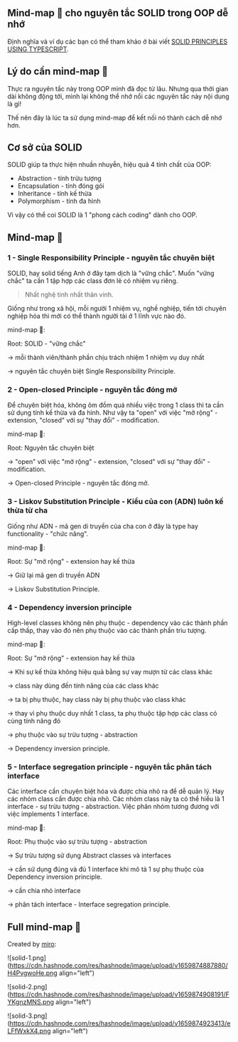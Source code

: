 ## Mind-map 🍁 cho nguyên tắc SOLID trong OOP dễ nhớ

Định nghĩa và ví dụ các bạn có thể tham khảo ở bài viết [
SOLID PRINCIPLES USING TYPESCRIPT](https://samueleresca.net/solid-principles-using-typescript/).

## Lý do cần mind-map 🍁

Thực ra nguyên tắc này trong OOP mình đã đọc từ lâu. Nhưng qua thời gian dài không động tới, mình lại không thể nhớ nổi các nguyên tắc này nội dung là gì!

Thế nên đây là lúc ta sử dụng mind-map để kết nối nó thành cách dễ nhớ hơn.

## Cơ sở của SOLID

SOLID giúp ta thực hiện nhuần nhuyễn, hiệu quả 4 tính chất của OOP:

- Abstraction - tính trừu tượng
- Encapsulation - tính đóng gói
- Inheritance - tính kế thừa
- Polymorphism - tính đa hình

Vì vậy có thể coi SOLID là 1 "phong cách coding" dành cho OOP.

## Mind-map 🍁

### 1 - Single Responsibility Principle - nguyên tắc chuyên biệt

SOLID, hay solid tiếng Anh ở đây tạm dịch là "vững chắc". Muốn "vững chắc" ta cần 1 tập hợp các class đơn lẻ có nhiệm vụ riêng.

>Nhất nghệ tinh nhất thân vinh.

Giống như trong xã hội, mỗi người 1 nhiệm vụ, nghề nghiệp, tiến tới chuyên nghiệp hóa thì mới có thể thành người tài ở 1 lĩnh vực nào đó.

mind-map 🍁:

Root: SOLID - "vững chắc"

-> mỗi thành viên/thành phần chịu trách nhiệm 1 nhiệm vụ duy nhất

-> nguyên tắc chuyên biệt Single Responsibility Principle.

### 2 - Open-closed Principle - nguyên tắc đóng mở

Để chuyên biệt hóa, không ôm đồm quá nhiều việc trong 1 class thì ta cần sử dụng tính kế thừa và đa hình. Như vậy ta "open" với việc "mở rộng" - extension, "closed" với sự "thay đổi" - modification.

mind-map 🍁:

Root: Nguyên tắc chuyên biệt

-> "open" với việc "mở rộng" - extension, "closed" với sự "thay đổi" - modification.

-> Open-closed Principle -  nguyên tắc đóng mở.

### 3 - Liskov Substitution Principle - Kiểu của con (ADN) luôn kế thừa từ cha

Giống như ADN - mã gen di truyền của cha con ở đây là type hay functionality - "chức năng".

mind-map 🍁:

Root: Sự "mở rộng" - extension hay kế thừa

-> Giữ lại mã gen di truyền ADN

-> Liskov Substitution Principle.

### 4 - Dependency inversion principle

High-level classes không nên phụ thuộc - dependency vào các thành phần cấp thấp, thay vào đó nên phụ thuộc vào các thành phần trìu tượng.

mind-map 🍁:

Root: Sự "mở rộng" - extension hay kế thừa

-> Khi sự kế thừa không hiệu quả bằng sự vay mượn từ các class khác

-> class này dùng đến tính năng của các class khác

-> ta bị phụ thuộc, hay class này bị phụ thuộc vào class khác

-> thay vì phụ thuộc duy nhất 1 class, ta phụ thuộc tập hợp các class có cùng tính năng đó

-> phụ thuộc vào sự trừu tượng - abstraction

-> Dependency inversion principle.

### 5 - Interface segregation principle - nguyên tắc phân tách interface

Các interface cần chuyên biệt hóa và được chia nhỏ ra để dễ quản lý. Hay các nhóm class cần được chia nhỏ. Các nhóm class này ta có thể hiểu là 1 interface - sự trừu tượng - abstraction. Việc phân nhóm tương đương với việc implements 1 interface.

mind-map 🍁:

Root: Phụ thuộc vào sự trừu tượng - abstraction

-> Sự trừu tượng sử dụng Abstract classes và interfaces

-> cần sử dụng đúng và đủ 1 interface khi mô tả 1 sự phụ thuộc của Dependency inversion principle.

-> cần chia nhỏ interface

-> phân tách interface - Interface segregation principle.

## Full mind-map 🍁

Created by [miro](miro.com):

![solid-1.png](https://cdn.hashnode.com/res/hashnode/image/upload/v1659874887880/H4PvgwoHe.png align="left")

![solid-2.png](https://cdn.hashnode.com/res/hashnode/image/upload/v1659874908191/FYKgnzMNS.png align="left")

![solid-3.png](https://cdn.hashnode.com/res/hashnode/image/upload/v1659874923413/eLFfWxkX4.png align="left")
